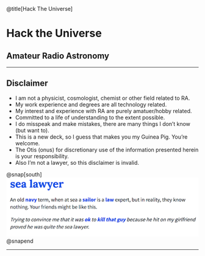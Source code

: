 @title[Hack The Universe]

# Hack the Universe

## Amateur Radio Astronomy

---

## Disclaimer

- I am not a physicist, cosmologist, chemist or other field related to RA. 
- My work experience and degrees are all technology related.
- My interest and experience with RA are purely amatuer/hobby related.  
- Committed to a life of understanding to the extent possible. 
- I do misspeak and make mistakes, there are many things I don’t know (but want to). 
- This is a new deck, so I guess that makes you my Guinea Pig. You’re welcome. 
- The Otis (onus) for discretionary use of the information presented herein is your responsibility. 
- Also I’m not a lawyer, so this disclaimer is invalid. 


@snap[south]
![IMAGE](assets/img/sea_lawyer.png)
@snapend

---


